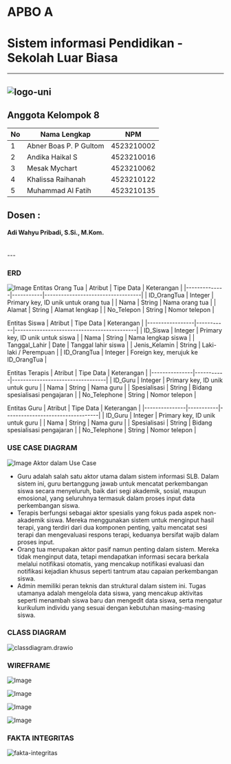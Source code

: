 # APBO A
# Sistem informasi Pendidikan - Sekolah Luar Biasa
---
![logo-uni](https://github.com/user-attachments/assets/885f67d4-03d9-47af-b036-79866224ce55)
---
## Anggota Kelompok 8

| No | Nama Lengkap                 | NPM         |
|----|------------------------------|-------------|
| 1  | Abner Boas P. P Gultom       | 4523210002  |
| 2  | Andika Haikal S              | 4523210016  |
| 3  | Mesak Mychart                | 4523210062  |
| 4  | Khalissa Raihanah            | 4523210122  |
| 5  | Muhammad Al Fatih            | 4523210135  |

## Dosen :
<h4> Adi Wahyu Pribadi, S.Si., M.Kom.</h4>
<br>
---

### ERD
![Image](https://github.com/user-attachments/assets/fb11f947-95e5-46ee-85b3-f481758bf6fb)
Entitas Orang Tua
| Atribut      | Tipe Data | Keterangan                        |
|--------------|-----------|-----------------------------------|
| ID_OrangTua  | Integer   | Primary key, ID unik untuk orang tua |
| Nama         | String    | Nama orang tua                    |
| Alamat       | String    | Alamat lengkap                    |
| No_Telepon   | String    | Nomor telepon                     |

Entitas Siswa
| Atribut         | Tipe Data | Keterangan                                 |
|-----------------|-----------|--------------------------------------------|
| ID_Siswa        | Integer   | Primary key, ID unik untuk siswa           |
| Nama            | String    | Nama lengkap siswa                         |
| Tanggal_Lahir   | Date      | Tanggal lahir siswa                        |
| Jenis_Kelamin   | String    | Laki-laki / Perempuan                      |
| ID_OrangTua     | Integer   | Foreign key, merujuk ke ID_OrangTua       |

Entitas Terapis
| Atribut       | Tipe Data | Keterangan                       |
|---------------|-----------|----------------------------------|
| ID_Guru       | Integer   | Primary key, ID unik untuk guru  |
| Nama          | String    | Nama guru                        |
| Spesialisasi  | String    | Bidang spesialisasi pengajaran   |
| No_Telephone  | String    | Nomor telepon                    |

Entitas Guru
| Atribut       | Tipe Data | Keterangan                       |
|---------------|-----------|----------------------------------|
| ID_Guru       | Integer   | Primary key, ID unik untuk guru  |
| Nama          | String    | Nama guru                        |
| Spesialisasi  | String    | Bidang spesialisasi pengajaran   |
| No_Telephone  | String    | Nomor telepon                    |

 

### USE CASE DIAGRAM
![Image](https://github.com/user-attachments/assets/ffba0582-bf96-4615-8729-add41cd9409d)
Aktor dalam Use Case
- Guru adalah salah satu aktor utama dalam sistem informasi SLB. Dalam sistem ini, guru
bertanggung jawab untuk mencatat perkembangan siswa secara menyeluruh, baik dari segi
akademik, sosial, maupun emosional, yang seluruhnya termasuk dalam proses input data
perkembangan siswa.
- Terapis berfungsi sebagai aktor spesialis yang fokus pada aspek non-akademik siswa. Mereka
menggunakan sistem untuk menginput hasil terapi, yang terdiri dari dua komponen penting, yaitu
mencatat sesi terapi dan mengevaluasi respons terapi, keduanya bersifat wajib dalam proses input.
- Orang tua merupakan aktor pasif namun penting dalam sistem. Mereka tidak menginput data,
tetapi mendapatkan informasi secara berkala melalui notifikasi otomatis, yang mencakup
notifikasi evaluasi dan notifikasi kejadian khusus seperti tantrum atau capaian perkembangan
siswa.
- Admin memiliki peran teknis dan struktural dalam sistem ini. Tugas utamanya adalah mengelola
data siswa, yang mencakup aktivitas seperti menambah siswa baru dan mengedit data siswa, serta
mengatur kurikulum individu yang sesuai dengan kebutuhan masing-masing siswa.

### CLASS DIAGRAM
![classdiagram.drawio](https://github.com/user-attachments/assets/e0239ddf-2d29-4449-a414-577b3d97ad4e)

### WIREFRAME
![Image](https://github.com/user-attachments/assets/89f0436a-9018-41ed-ba75-00481f1037b4)

![Image](https://github.com/user-attachments/assets/0c489851-67c3-497b-8909-f05ed0752390)

![Image](https://github.com/user-attachments/assets/19b8122b-d371-4411-a2f1-212387053d15)

![Image](https://github.com/user-attachments/assets/ff0aada2-af47-484e-9cca-bedd7784c733)

### FAKTA INTEGRITAS
![fakta-integritas](https://github.com/user-attachments/assets/4aeba83e-1e07-4a77-b741-6aa456b674e0)
